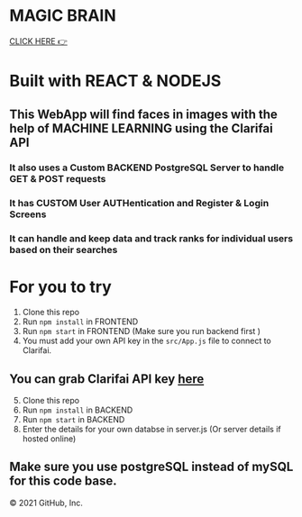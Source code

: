 # MAGIC BRAIN
[CLICK HERE 👉](https://magic-brain-frontend.herokuapp.com "Magic Brain by HARIHAREN")
# Built with REACT & NODEJS

## This WebApp will find faces in images with the help of MACHINE LEARNING using the Clarifai API 

### It also uses a Custom BACKEND PostgreSQL Server to handle GET & POST requests

### It has CUSTOM User AUTHentication and Register & Login Screens

### It can handle and keep data and track ranks for individual users based on their searches


# For you to try
1. Clone this repo
2. Run `npm install` in FRONTEND
3. Run `npm start` in FRONTEND  (Make sure you run backend first )
4. You must add your own API key in the `src/App.js` file to connect to Clarifai.

## You can grab Clarifai API key [here](https://www.clarifai.com/)

5. Clone this repo
6. Run `npm install` in BACKEND
7. Run `npm start` in BACKEND 
8. Enter the details for your own databse in server.js (Or server details if hosted online)
## Make sure you use postgreSQL instead of mySQL for this code base.

© 2021 GitHub, Inc.

